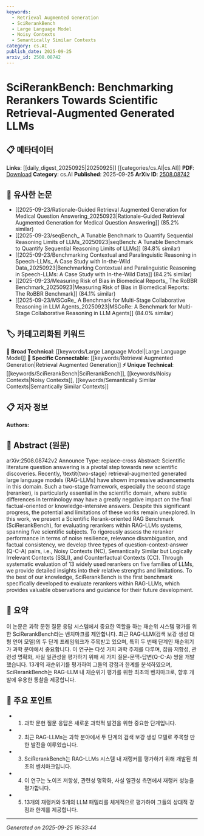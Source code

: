 ```yaml
---
keywords:
  - Retrieval Augmented Generation
  - SciRerankBench
  - Large Language Model
  - Noisy Contexts
  - Semantically Similar Contexts
category: cs.AI
publish_date: 2025-09-25
arxiv_id: 2508.08742
---
```


<!-- KEYWORD_LINKING_METADATA:
{
  "processed_timestamp": "2025-09-25T16:33:44.972703",
  "vocabulary_version": "1.0",
  "selected_keywords": [
    "Retrieval Augmented Generation",
    "SciRerankBench",
    "Large Language Model",
    "Noisy Contexts",
    "Semantically Similar Contexts"
  ],
  "rejected_keywords": [],
  "similarity_scores": {
    "Retrieval Augmented Generation": 0.85,
    "SciRerankBench": 0.78,
    "Large Language Model": 0.8,
    "Noisy Contexts": 0.72,
    "Semantically Similar Contexts": 0.74
  },
  "extraction_method": "AI_prompt_based",
  "budget_applied": true,
  "candidates_json": {
    "candidates": [
      {
        "surface": "RAG-LLMs",
        "canonical": "Retrieval Augmented Generation",
        "aliases": [
          "RAG",
          "RAG LLMs"
        ],
        "category": "specific_connectable",
        "rationale": "RAG-LLMs are central to the study and connect well with other retrieval and generation models.",
        "novelty_score": 0.55,
        "connectivity_score": 0.88,
        "specificity_score": 0.78,
        "link_intent_score": 0.85
      },
      {
        "surface": "Scientific Rerank-oriented RAG Benchmark",
        "canonical": "SciRerankBench",
        "aliases": [
          "Scientific Rerank Benchmark",
          "SciRerank"
        ],
        "category": "unique_technical",
        "rationale": "SciRerankBench is a unique benchmark specifically developed for evaluating rerankers in RAG-LLMs.",
        "novelty_score": 0.75,
        "connectivity_score": 0.65,
        "specificity_score": 0.82,
        "link_intent_score": 0.78
      },
      {
        "surface": "Large Language Models",
        "canonical": "Large Language Model",
        "aliases": [
          "LLMs"
        ],
        "category": "broad_technical",
        "rationale": "Large Language Models are a foundational technology in the paper, linking to various AI and NLP concepts.",
        "novelty_score": 0.3,
        "connectivity_score": 0.92,
        "specificity_score": 0.6,
        "link_intent_score": 0.8
      },
      {
        "surface": "Noisy Contexts",
        "canonical": "Noisy Contexts",
        "aliases": [
          "NC"
        ],
        "category": "unique_technical",
        "rationale": "Noisy Contexts are a specific type of data used in the benchmark, critical for evaluating reranker performance.",
        "novelty_score": 0.65,
        "connectivity_score": 0.55,
        "specificity_score": 0.7,
        "link_intent_score": 0.72
      },
      {
        "surface": "Semantically Similar but Logically Irrelevant Contexts",
        "canonical": "Semantically Similar Contexts",
        "aliases": [
          "SSLI"
        ],
        "category": "unique_technical",
        "rationale": "These contexts are crucial for testing the disambiguation capabilities of rerankers.",
        "novelty_score": 0.68,
        "connectivity_score": 0.6,
        "specificity_score": 0.75,
        "link_intent_score": 0.74
      }
    ],
    "ban_list_suggestions": [
      "question-context-answer pairs",
      "five scientific subjects"
    ]
  },
  "decisions": [
    {
      "candidate_surface": "RAG-LLMs",
      "resolved_canonical": "Retrieval Augmented Generation",
      "decision": "linked",
      "scores": {
        "novelty": 0.55,
        "connectivity": 0.88,
        "specificity": 0.78,
        "link_intent": 0.85
      }
    },
    {
      "candidate_surface": "Scientific Rerank-oriented RAG Benchmark",
      "resolved_canonical": "SciRerankBench",
      "decision": "linked",
      "scores": {
        "novelty": 0.75,
        "connectivity": 0.65,
        "specificity": 0.82,
        "link_intent": 0.78
      }
    },
    {
      "candidate_surface": "Large Language Models",
      "resolved_canonical": "Large Language Model",
      "decision": "linked",
      "scores": {
        "novelty": 0.3,
        "connectivity": 0.92,
        "specificity": 0.6,
        "link_intent": 0.8
      }
    },
    {
      "candidate_surface": "Noisy Contexts",
      "resolved_canonical": "Noisy Contexts",
      "decision": "linked",
      "scores": {
        "novelty": 0.65,
        "connectivity": 0.55,
        "specificity": 0.7,
        "link_intent": 0.72
      }
    },
    {
      "candidate_surface": "Semantically Similar but Logically Irrelevant Contexts",
      "resolved_canonical": "Semantically Similar Contexts",
      "decision": "linked",
      "scores": {
        "novelty": 0.68,
        "connectivity": 0.6,
        "specificity": 0.75,
        "link_intent": 0.74
      }
    }
  ]
}
-->

# SciRerankBench: Benchmarking Rerankers Towards Scientific Retrieval-Augmented Generated LLMs

## 📋 메타데이터

**Links**: [[daily_digest_20250925|20250925]] [[categories/cs.AI|cs.AI]]
**PDF**: [Download](https://arxiv.org/pdf/2508.08742.pdf)
**Category**: cs.AI
**Published**: 2025-09-25
**ArXiv ID**: [2508.08742](https://arxiv.org/abs/2508.08742)

## 🔗 유사한 논문
- [[2025-09-23/Rationale-Guided Retrieval Augmented Generation for Medical Question Answering_20250923|Rationale-Guided Retrieval Augmented Generation for Medical Question Answering]] (85.2% similar)
- [[2025-09-23/seqBench_ A Tunable Benchmark to Quantify Sequential Reasoning Limits of LLMs_20250923|seqBench: A Tunable Benchmark to Quantify Sequential Reasoning Limits of LLMs]] (84.8% similar)
- [[2025-09-23/Benchmarking Contextual and Paralinguistic Reasoning in Speech-LLMs_ A Case Study with In-the-Wild Data_20250923|Benchmarking Contextual and Paralinguistic Reasoning in Speech-LLMs: A Case Study with In-the-Wild Data]] (84.2% similar)
- [[2025-09-23/Measuring Risk of Bias in Biomedical Reports_ The RoBBR Benchmark_20250923|Measuring Risk of Bias in Biomedical Reports: The RoBBR Benchmark]] (84.1% similar)
- [[2025-09-23/MSCoRe_ A Benchmark for Multi-Stage Collaborative Reasoning in LLM Agents_20250923|MSCoRe: A Benchmark for Multi-Stage Collaborative Reasoning in LLM Agents]] (84.0% similar)

## 🏷️ 카테고리화된 키워드
**🧠 Broad Technical**: [[keywords/Large Language Model|Large Language Model]]
**🔗 Specific Connectable**: [[keywords/Retrieval Augmented Generation|Retrieval Augmented Generation]]
**⚡ Unique Technical**: [[keywords/SciRerankBench|SciRerankBench]], [[keywords/Noisy Contexts|Noisy Contexts]], [[keywords/Semantically Similar Contexts|Semantically Similar Contexts]]

## 📋 저자 정보

**Authors:** 

## 📄 Abstract (원문)

arXiv:2508.08742v2 Announce Type: replace-cross 
Abstract: Scientific literature question answering is a pivotal step towards new scientific discoveries. Recently, \textit{two-stage} retrieval-augmented generated large language models (RAG-LLMs) have shown impressive advancements in this domain. Such a two-stage framework, especially the second stage (reranker), is particularly essential in the scientific domain, where subtle differences in terminology may have a greatly negative impact on the final factual-oriented or knowledge-intensive answers. Despite this significant progress, the potential and limitations of these works remain unexplored. In this work, we present a Scientific Rerank-oriented RAG Benchmark (SciRerankBench), for evaluating rerankers within RAG-LLMs systems, spanning five scientific subjects. To rigorously assess the reranker performance in terms of noise resilience, relevance disambiguation, and factual consistency, we develop three types of question-context-answer (Q-C-A) pairs, i.e., Noisy Contexts (NC), Semantically Similar but Logically Irrelevant Contexts (SSLI), and Counterfactual Contexts (CC). Through systematic evaluation of 13 widely used rerankers on five families of LLMs, we provide detailed insights into their relative strengths and limitations. To the best of our knowledge, SciRerankBench is the first benchmark specifically developed to evaluate rerankers within RAG-LLMs, which provides valuable observations and guidance for their future development.

## 📝 요약

이 논문은 과학 문헌 질문 응답 시스템에서 중요한 역할을 하는 재순위 시스템 평가를 위한 SciRerankBench라는 벤치마크를 제안합니다. 최근 RAG-LLM(검색 보강 생성 대형 언어 모델)의 두 단계 프레임워크가 주목받고 있으며, 특히 두 번째 단계인 재순위기가 과학 분야에서 중요합니다. 이 연구는 다섯 가지 과학 주제를 다루며, 잡음 저항성, 관련성 명확화, 사실 일관성을 평가하기 위해 세 가지 질문-문맥-답변(Q-C-A) 쌍을 개발했습니다. 13개의 재순위기를 평가하여 그들의 강점과 한계를 분석하였으며, SciRerankBench는 RAG-LLM 내 재순위기 평가를 위한 최초의 벤치마크로, 향후 개발에 유용한 통찰을 제공합니다.

## 🎯 주요 포인트

- 1. 과학 문헌 질문 응답은 새로운 과학적 발견을 위한 중요한 단계입니다.
- 2. 최근 RAG-LLMs는 과학 분야에서 두 단계의 검색 보강 생성 모델로 주목할 만한 발전을 이루었습니다.
- 3. SciRerankBench는 RAG-LLMs 시스템 내 재랭커를 평가하기 위해 개발된 최초의 벤치마크입니다.
- 4. 이 연구는 노이즈 저항성, 관련성 명확화, 사실 일관성 측면에서 재랭커 성능을 평가합니다.
- 5. 13개의 재랭커와 5개의 LLM 패밀리를 체계적으로 평가하여 그들의 상대적 강점과 한계를 제공합니다.


---

*Generated on 2025-09-25 16:33:44*